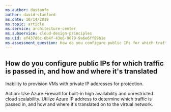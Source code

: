 ```yaml
---
ms.author: dastanfo
author: david-stanford
ms.date: 10/14/2019
ms.topic: article
ms.service: architecture-center
ms.subservice: cloud-design-principles
ms.uid: ef437d0c-6b4f-43e6-9679-9a6e6ff89b1e
ms.assessment_question: How do you configure public IPs for which traffic is passed in, and how and where it's translated
---
```

## How do you configure public IPs for which traffic is passed in, and how and where it's translated

Inability to provision VMs with private IP addresses for protection.

Action:
Use Azure Firewall for built-in high availability and unrestricted cloud scalability. Utilize Azure IP address to determine which traffic is passed in, and how and where it's translated on to the virtual network.
